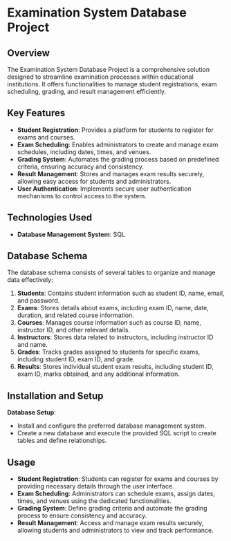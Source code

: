 # Examination System Database Project

## Overview
The Examination System Database Project is a comprehensive solution designed to streamline examination processes within educational institutions. It offers functionalities to manage student registrations, exam scheduling, grading, and result management efficiently.

## Key Features
- **Student Registration**: Provides a platform for students to register for exams and courses.
- **Exam Scheduling**: Enables administrators to create and manage exam schedules, including dates, times, and venues.
- **Grading System**: Automates the grading process based on predefined criteria, ensuring accuracy and consistency.
- **Result Management**: Stores and manages exam results securely, allowing easy access for students and administrators.
- **User Authentication**: Implements secure user authentication mechanisms to control access to the system.

## Technologies Used
- **Database Management System**: SQL

## Database Schema
The database schema consists of several tables to organize and manage data effectively:

1. **Students**: Contains student information such as student ID, name, email, and password.
2. **Exams**: Stores details about exams, including exam ID, name, date, duration, and related course information.
3. **Courses**: Manages course information such as course ID, name, instructor ID, and other relevant details.
4. **Instructors**: Stores data related to instructors, including instructor ID and name.
5. **Grades**: Tracks grades assigned to students for specific exams, including student ID, exam ID, and grade.
6. **Results**: Stores individual student exam results, including student ID, exam ID, marks obtained, and any additional information.

## Installation and Setup
 **Database Setup**:
   - Install and configure the preferred database management system.
   - Create a new database and execute the provided SQL script to create tables and define relationships.


## Usage
- **Student Registration**: Students can register for exams and courses by providing necessary details through the user interface.
- **Exam Scheduling**: Administrators can schedule exams, assign dates, times, and venues using the dedicated functionalities.
- **Grading System**: Define grading criteria and automate the grading process to ensure consistency and accuracy.
- **Result Management**: Access and manage exam results securely, allowing students and administrators to view and track performance.

